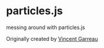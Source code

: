 # particles.js
messing around with particles.js

Originally created by [Vincent Garreau](http://codepen.io/VincentGarreau/ "Vincent Garreau")

